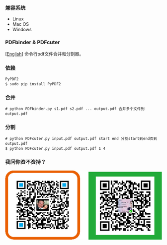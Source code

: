 ### 兼容系统  
- Linux 
- Mac OS
- Windows

### PDFbinder & PDFcuter 
[[English](./README.md)] 命令行pdf文件合并和分割器。

### 依赖
	PyPDF2 
    $ sudo pip install PyPDF2

### 合并 
    # python PDFbinder.py s1.pdf s2.pdf ... output.pdf 合并多个文件到output.pdf

### 分割 
    # python PDFcuter.py input.pdf output.pdf start end 分割start到end页到output.pdf
    $ python PDFcuter.py input.pdf output.pdf 1 4

### 我问你资不资持？
![payment](./payment.png)

